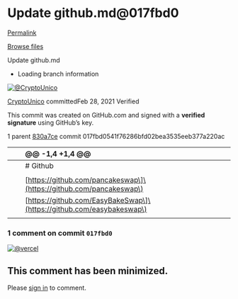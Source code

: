 # Update github.md@017fbd0

[Permalink](update-github.md-017fbd0.md)

[Browse files](https://github.com/EasybakeSwap/easybake-document/tree/017fbd0541f76286bfd02bea3535eeb377a220ac)

 Update github.md

* Loading branch information

 [![@CryptoUnico](https://avatars.githubusercontent.com/u/68980965?s=40&v=4)](https://github.com/CryptoUnico)

[CryptoUnico](../easybakeswap-easybake-document-7-1.md) committedFeb 28, 2021 Verified

 This commit was created on GitHub.com and signed with a **verified signature** using GitHub’s key.

 1 parent [830a7ce](https://github.com/EasybakeSwap/easybake-document/commit/830a7ce06f08aa05879b501ee2c61228ef9d70e6) commit 017fbd0541f76286bfd02bea3535eeb377a220ac

|  |  | @@ -1,4 +1,4 @@ |
| :--- | :--- | :--- |
|  |  |  \# Github |
|  |  |  |
|  |  |  \[https://github.com/pancakeswap\]\(https://github.com/pancakeswap\) |
|  |  |  \[https://github.com/EasyBakeSwap\]\(https://github.com/easybakeswap\) |
|  |  |  |

###  1 comment on commit `017fbd0`

[![@vercel](https://avatars.githubusercontent.com/in/8329?s=88&v=4)](https://github.com/apps/vercel)

##  This comment has been minimized.

 Please [sign in](https://github.com/login?return_to=https%3A%2F%2Fgithub.com%2FEasybakeSwap%2Feasybake-document%2Fcommit%2F017fbd0541f76286bfd02bea3535eeb377a220ac) to comment.

